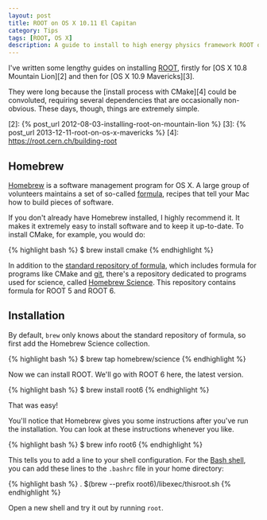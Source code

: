 ```yaml
---
layout: post
title: ROOT on OS X 10.11 El Capitan
category: Tips
tags: [ROOT, OS X]
description: A guide to install to high energy physics framework ROOT on OS X 10.11 with Homebrew.
---
```


I've written some lengthy guides on installing [ROOT][1], firstly for [OS X 
10.8 Mountain Lion][2] and then for [OS X 10.9 Mavericks][3].

They were long because the [install process with CMake][4] could be convoluted, 
requiring several dependencies that are occasionally non-obvious. These days, 
though, things are extremely simple.

[1]: https://root.cern.ch
[2]: {% post_url 2012-08-03-installing-root-on-mountain-lion %}
[3]: {% post_url 2013-12-11-root-on-os-x-mavericks %}
[4]: https://root.cern.ch/building-root

## Homebrew

[Homebrew][5] is a software management program for OS X.
A large group of volunteers maintains a set of so-called [formula][6], recipes 
that tell your Mac how to build pieces of software.

If you don't already have Homebrew installed, I highly recommend it. It makes 
it extremely easy to install software and to keep it up-to-date.
To install CMake, for example, you would do:

{% highlight bash %}
$ brew install cmake
{% endhighlight %}

In addition to the [standard repository of formula][7], which includes formula 
for programs like CMake and [git][8], there's a repository dedicated to programs 
used for science, called [Homebrew Science][9].
This repository contains formula for ROOT 5 and ROOT 6.

[5]: http://brew.sh/
[6]: http://braumeister.org/
[7]: https://github.com/Homebrew/homebrew/tree/master/Library/Formula
[8]: https://git-scm.com/
[9]: http://brew.sh/homebrew-science/

## Installation

By default, `brew` only knows about the standard repository of formula, so 
first add the Homebrew Science collection.

{% highlight bash %}
$ brew tap homebrew/science
{% endhighlight %}

Now we can install ROOT. We'll go with ROOT 6 here, the latest version.

{% highlight bash %}
$ brew install root6
{% endhighlight %}

That was easy!

You'll notice that Homebrew gives you some instructions after you've run the 
installation.
You can look at these instructions whenever you like.

{% highlight bash %}
$ brew info root6
{% endhighlight %}

This tells you to add a line to your shell configuration.
For the [Bash shell][1], you can add these lines to the `.bashrc` file in your home directory:

{% highlight bash %}
. $(brew --prefix root6)/libexec/thisroot.sh
{% endhighlight %}

Open a new shell and try it out by running `root`.

